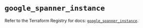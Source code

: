# `google_spanner_instance`

Refer to the Terraform Registry for docs: [`google_spanner_instance`](https://registry.terraform.io/providers/hashicorp/google-beta/6.15.0/docs/resources/google_spanner_instance).
